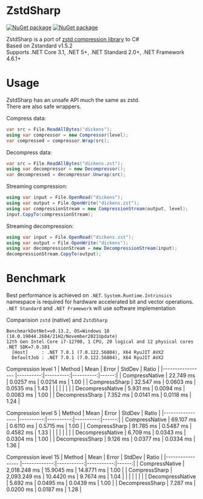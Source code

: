 # ZstdSharp

[![NuGet package](https://img.shields.io/nuget/v/ZstdSharp.Port.svg?logo=NuGet)](https://www.nuget.org/packages/ZstdSharp.Port)
[![NuGet package](https://img.shields.io/nuget/dt/ZstdSharp.Port?logo=NuGet)](https://www.nuget.org/packages/ZstdSharp.Port)

ZstdSharp is a port of [zstd compression library](https://github.com/facebook/zstd) to С#  
Based on Zstandard v1.5.2  
Supports .NET Core 3.1, .NET 5+, .NET Standard 2.0+, .NET Framework 4.6.1+

# Usage  

ZstdSharp has an unsafe API much the same as zstd.  
There are also safe wrappers.

Compress data:
```c#
var src = File.ReadAllBytes("dickens");
using var compressor = new Compressor(level);
var compressed = compressor.Wrap(src);
```

Decompress data:
```c#
var src = File.ReadAllBytes("dickens.zst");
using var decompressor = new Decompressor();
var decompressed = decompressor.Unwrap(src);
```

Streaming compression:
```c#
using var input = File.OpenRead("dickens");
using var output = File.OpenWrite("dickens.zst");
using var compressionStream = new CompressionStream(output, level);
input.CopyTo(compressionStream);
```

Streaming decompression:
```c#
using var input = File.OpenRead("dickens.zst");
using var output = File.OpenWrite("dickens");
using var decompressionStream = new DecompressionStream(input);
decompressionStream.CopyTo(output);
```


# Benchmark

Best performance is achieved on `.NET`. `System.Runtime.Intrinsics` namespace is required for hardware accelerated bit and vector operations. `.NET Standard` and `.NET Framework` will use software implementation

Comparision `zstd` (native) and `ZstdSharp`  
```
BenchmarkDotNet=v0.13.2, OS=Windows 10 (10.0.19044.2604/21H2/November2021Update)
12th Gen Intel Core i7-12700, 1 CPU, 20 logical and 12 physical cores
.NET SDK=7.0.101
  [Host]     : .NET 7.0.1 (7.0.122.56804), X64 RyuJIT AVX2
  DefaultJob : .NET 7.0.1 (7.0.122.56804), X64 RyuJIT AVX2
```

Compression level 1
|           Method |      Mean |     Error |    StdDev | Ratio |
|----------------- |----------:|----------:|----------:|------:|
|   CompressNative | 22.749 ms | 0.0257 ms | 0.0214 ms |  1.00 |
|    CompressSharp | 32.547 ms | 0.0603 ms | 0.0535 ms |  1.43 |
|                  |           |           |           |       |
| DecompressNative |  5.931 ms | 0.0094 ms | 0.0083 ms |  1.00 |
|  DecompressSharp |  7.352 ms | 0.0141 ms | 0.0118 ms |  1.24 |


Compression level 5
|           Method |      Mean |     Error |    StdDev | Ratio |
|----------------- |----------:|----------:|----------:|------:|
|   CompressNative | 69.107 ms | 0.6110 ms | 0.5715 ms |  1.00 |
|    CompressSharp | 91.785 ms | 0.5487 ms | 0.4582 ms |  1.33 |
|                  |           |           |           |       |
| DecompressNative |  6.709 ms | 0.0343 ms | 0.0304 ms |  1.00 |
|  DecompressSharp |  9.126 ms | 0.0377 ms | 0.0334 ms |  1.36 |

Compression level 15
|           Method |         Mean |      Error |     StdDev | Ratio |
|----------------- |-------------:|-----------:|-----------:|------:|
|   CompressNative | 2,018.248 ms | 15.9045 ms | 14.8771 ms |  1.00 |
|    CompressSharp | 2,093.249 ms | 10.4420 ms |  9.7674 ms |  1.04 |
|                  |              |            |            |       |
| DecompressNative |     5.692 ms |  0.0495 ms |  0.0439 ms |  1.00 |
|  DecompressSharp |     7.287 ms |  0.0200 ms |  0.0187 ms |  1.28 |
